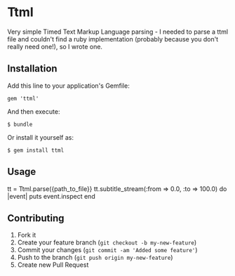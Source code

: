 # Ttml

Very simple Timed Text Markup Language parsing - I needed to parse a ttml file
and couldn't find a ruby implementation (probably because you don't really
need one!), so I wrote one.

## Installation

Add this line to your application's Gemfile:

    gem 'ttml'

And then execute:

    $ bundle

Or install it yourself as:

    $ gem install ttml

## Usage

tt = Ttml.parse({path_to_file}}
tt.subtitle_stream(:from => 0.0, :to => 100.0) do |event|
  puts event.inspect
end


## Contributing

1. Fork it
2. Create your feature branch (`git checkout -b my-new-feature`)
3. Commit your changes (`git commit -am 'Added some feature'`)
4. Push to the branch (`git push origin my-new-feature`)
5. Create new Pull Request
